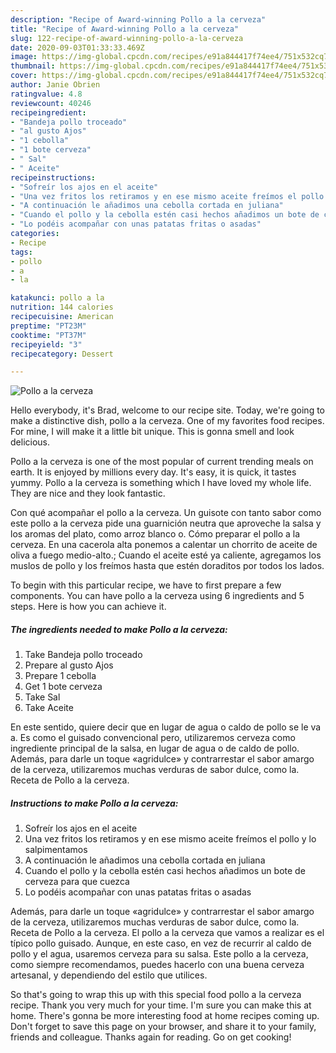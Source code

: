 ```yaml
---
description: "Recipe of Award-winning Pollo a la cerveza"
title: "Recipe of Award-winning Pollo a la cerveza"
slug: 122-recipe-of-award-winning-pollo-a-la-cerveza
date: 2020-09-03T01:33:33.469Z
image: https://img-global.cpcdn.com/recipes/e91a844417f74ee4/751x532cq70/pollo-a-la-cerveza-foto-principal.jpg
thumbnail: https://img-global.cpcdn.com/recipes/e91a844417f74ee4/751x532cq70/pollo-a-la-cerveza-foto-principal.jpg
cover: https://img-global.cpcdn.com/recipes/e91a844417f74ee4/751x532cq70/pollo-a-la-cerveza-foto-principal.jpg
author: Janie Obrien
ratingvalue: 4.8
reviewcount: 40246
recipeingredient:
- "Bandeja pollo troceado"
- "al gusto Ajos"
- "1 cebolla"
- "1 bote cerveza"
- " Sal"
- " Aceite"
recipeinstructions:
- "Sofreír los ajos en el aceite"
- "Una vez fritos los retiramos y en ese mismo aceite freímos el pollo y lo salpimentamos"
- "A continuación le añadimos una cebolla cortada en juliana"
- "Cuando el pollo y la cebolla estén casi hechos añadimos un bote de cerveza para que cuezca"
- "Lo podéis acompañar con unas patatas fritas o asadas"
categories:
- Recipe
tags:
- pollo
- a
- la

katakunci: pollo a la 
nutrition: 144 calories
recipecuisine: American
preptime: "PT23M"
cooktime: "PT37M"
recipeyield: "3"
recipecategory: Dessert

---
```



![Pollo a la cerveza](https://img-global.cpcdn.com/recipes/e91a844417f74ee4/751x532cq70/pollo-a-la-cerveza-foto-principal.jpg)

Hello everybody, it's Brad, welcome to our recipe site. Today, we're going to make a distinctive dish, pollo a la cerveza. One of my favorites food recipes. For mine, I will make it a little bit unique. This is gonna smell and look delicious.

Pollo a la cerveza is one of the most popular of current trending meals on earth. It is enjoyed by millions every day. It's easy, it is quick, it tastes yummy. Pollo a la cerveza is something which I have loved my whole life. They are nice and they look fantastic.

Con qué acompañar el pollo a la cerveza. Un guisote con tanto sabor como este pollo a la cerveza pide una guarnición neutra que aproveche la salsa y los aromas del plato, como arroz blanco o. Cómo preparar el pollo a la cerveza. En una cacerola alta ponemos a calentar un chorrito de aceite de oliva a fuego medio-alto.; Cuando el aceite esté ya caliente, agregamos los muslos de pollo y los freímos hasta que estén doraditos por todos los lados.


To begin with this particular recipe, we have to first prepare a few components. You can have pollo a la cerveza using 6 ingredients and 5 steps. Here is how you can achieve it.

<!--inarticleads1-->

##### The ingredients needed to make Pollo a la cerveza:

1. Take Bandeja pollo troceado
1. Prepare al gusto Ajos
1. Prepare 1 cebolla
1. Get 1 bote cerveza
1. Take  Sal
1. Take  Aceite


En este sentido, quiere decir que en lugar de agua o caldo de pollo se le va a. Es como el guisado convencional pero, utilizaremos cerveza como ingrediente principal de la salsa, en lugar de agua o de caldo de pollo. Además, para darle un toque «agridulce» y contrarrestar el sabor amargo de la cerveza, utilizaremos muchas verduras de sabor dulce, como la. Receta de Pollo a la cerveza. 

<!--inarticleads2-->

##### Instructions to make Pollo a la cerveza:

1. Sofreír los ajos en el aceite
1. Una vez fritos los retiramos y en ese mismo aceite freímos el pollo y lo salpimentamos
1. A continuación le añadimos una cebolla cortada en juliana
1. Cuando el pollo y la cebolla estén casi hechos añadimos un bote de cerveza para que cuezca
1. Lo podéis acompañar con unas patatas fritas o asadas


Además, para darle un toque «agridulce» y contrarrestar el sabor amargo de la cerveza, utilizaremos muchas verduras de sabor dulce, como la. Receta de Pollo a la cerveza. El pollo a la cerveza que vamos a realizar es el típico pollo guisado. Aunque, en este caso, en vez de recurrir al caldo de pollo y el agua, usaremos cerveza para su salsa. Este pollo a la cerveza, como siempre recomendamos, puedes hacerlo con una buena cerveza artesanal, y dependiendo del estilo que utilices. 

So that's going to wrap this up with this special food pollo a la cerveza recipe. Thank you very much for your time. I'm sure you can make this at home. There's gonna be more interesting food at home recipes coming up. Don't forget to save this page on your browser, and share it to your family, friends and colleague. Thanks again for reading. Go on get cooking!
